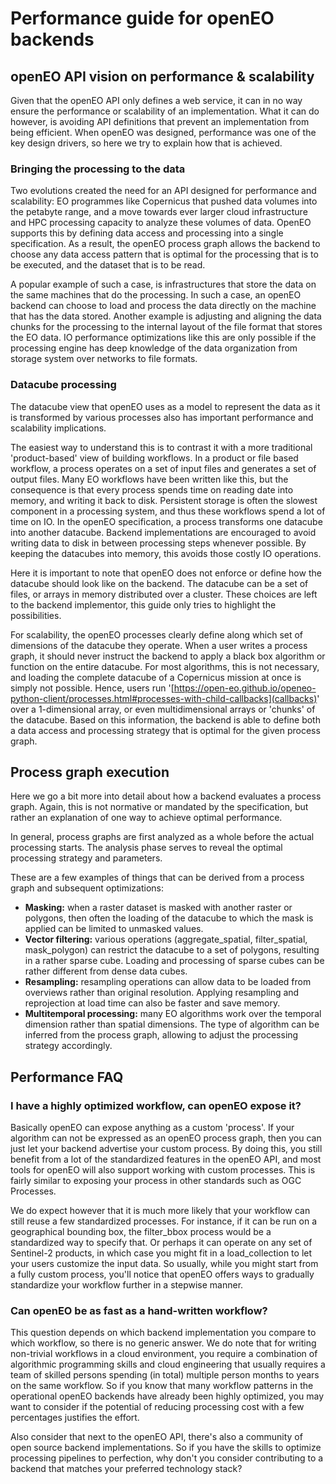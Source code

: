 # Performance guide for openEO backends

## openEO API vision on performance & scalability

Given that the openEO API only defines a web service, it can in no way ensure the performance or scalability of an 
implementation. What it can do however, is avoiding API definitions that prevent an implementation from being efficient.
When openEO was designed, performance was one of the key design drivers, so here we try to explain how that is achieved.

### Bringing the processing to the data

Two evolutions created the need for an API designed for performance and scalability: EO programmes like Copernicus that 
pushed data volumes into the petabyte range, and a move towards ever larger cloud infrastructure and HPC processing capacity 
to analyze these volumes of data. OpenEO supports this by defining data access and processing into a single specification.
As a result, the openEO process graph allows the backend to choose any data access pattern that is optimal for 
the processing that is to be executed, and the dataset that is to be read.

A popular example of such a case, is infrastructures that store the data on the same machines that do the processing. 
In such a case, an openEO backend can choose to load and process the data directly on the machine that has the data stored.
Another example is adjusting and aligning the data chunks for the processing to the internal layout of the file format that 
stores the EO data. IO performance optimizations like this are only possible if the processing engine has deep knowledge 
of the data organization from storage system over networks to file formats.

### Datacube processing

The datacube view that openEO uses as a model to represent the data as it is transformed by various processes also has 
important performance and scalability implications.

The easiest way to understand this is to contrast it with a more traditional 'product-based' view of building workflows.
In a product or file based workflow, a process operates on a set of input files and generates a set of output files. Many
EO workflows have been written like this, but the consequence is that every process spends time on reading date into memory, and
writing it back to disk. Persistent storage is often the slowest component in a processing system, and thus these workflows
spend a lot of time on IO. In the openEO specification, a process transforms one datacube into another datacube.
Backend implementations are encouraged to avoid writing data to disk in between processing steps whenever possible. By
keeping the datacubes into memory, this avoids those costly IO operations.

Here it is important to note that openEO does not enforce or define how the datacube should look like on the backend. The 
datacube can be a set of files, or arrays in memory distributed over a cluster. These choices are left to the 
backend implementor, this guide only tries to highlight the possibilities.

For scalability, the openEO processes clearly define along which set of dimensions of the datacube they operate. When
a user writes a process graph, it should never instruct the backend to apply a black box algorithm or function on the 
entire datacube. For most algorithms, this is not necessary, and loading the complete datacube of a Copernicus mission at once
is simply not possible. Hence, users run '[https://open-eo.github.io/openeo-python-client/processes.html#processes-with-child-callbacks](callbacks)' over a 1-dimensional array, or even multidimensional arrays or 'chunks'
of the datacube. Based on this information, the backend is able to define both a data access and processing strategy that is
optimal for the given process graph.

## Process graph execution

Here we go a bit more into detail about how a backend evaluates a process graph. Again, this is not normative or
mandated by the specification, but rather an explanation of one way to achieve optimal performance.

In general, process graphs are first analyzed as a whole before the actual processing starts. The analysis phase serves
to reveal the optimal processing strategy and parameters. 

These are a few examples of things that can be derived from a process graph and subsequent optimizations:
* **Masking:** when a  raster dataset is masked with another raster or polygons, then often the loading of the datacube to 
which the mask is applied can be limited to unmasked values.
* **Vector filtering:** various operations (aggregate_spatial, filter_spatial, mask_polygon) can restrict the datacube to a 
set of polygons, resulting in a rather sparse cube. Loading and processing of sparse cubes can be rather different from dense data cubes.
* **Resampling:** resampling operations can allow data to be loaded from overviews rather than original resolution. Applying
resampling and reprojection at load time can also be faster and save memory.
* **Multitemporal processing:** many EO algorithms work over the temporal dimension rather than spatial dimensions. The
type of algorithm can be inferred from the process graph, allowing to adjust the processing strategy accordingly.

## Performance FAQ

### I have a highly optimized workflow, can openEO expose it?

Basically openEO can expose anything as a custom 'process'. If your algorithm can not be expressed as an openEO process graph,
then you can just let your backend advertise your custom process. By doing this, you still benefit from a lot of the standardized
features in the openEO API, and most tools for openEO will also support working with custom processes. This is fairly similar
to exposing your process in other standards such as OGC Processes. 

We do expect however that it is much more likely that your workflow can still reuse a few standardized processes. For instance,
if it can be run on a geographical bounding box, the filter_bbox process would be a standardized way to specify that. Or
perhaps it can operate on any set of Sentinel-2 products, in which case you might fit in a load_collection to let your users
customize the input data. So usually, while you might start from a fully custom process, you'll notice that openEO offers 
ways to gradually standardize your workflow further in a stepwise manner.

### Can openEO be as fast as a hand-written workflow?

This question depends on which backend implementation you compare to which workflow, so there is no generic answer.
We do note that for writing non-trivial workflows in a cloud environment, you require a combination of algorithmic programming skills
and cloud engineering that usually requires a team of skilled persons spending (in total) multiple person months to years on the same workflow.
So if you know that many workflow patterns in the operational openEO backends have already been highly optimized, you may
want to consider if the potential of reducing processing cost with a few percentages justifies the effort. 

Also consider that next to the openEO API, there's also a community of open source backend implementations. So if you have
the skills to optimize processing pipelines to perfection, why don't you consider contributing to a backend that matches your
preferred technology stack?
